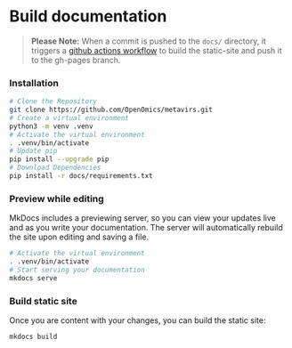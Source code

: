 # Build documentation  

> **Please Note:** When a commit is pushed to the `docs/` directory, it triggers a [github actions workflow](https://github.com/OpenOmics/metavirs/actions) to build the static-site and push it to the gh-pages branch.

### Installation
```bash
# Clone the Repository
git clone https://github.com/OpenOmics/metavirs.git
# Create a virtual environment
python3 -m venv .venv
# Activate the virtual environment
. .venv/bin/activate
# Update pip
pip install --upgrade pip
# Download Dependencies
pip install -r docs/requirements.txt
```

### Preview while editing  
MkDocs includes a previewing server, so you can view your updates live and as you write your documentation. The server will automatically rebuild the site upon editing and saving a file.  
```bash
# Activate the virtual environment
. .venv/bin/activate
# Start serving your documentation
mkdocs serve
```

### Build static site  
Once you are content with your changes, you can build the static site:  
```bash
mkdocs build
```
